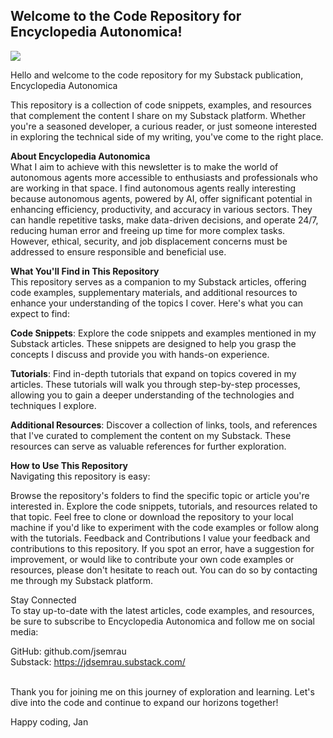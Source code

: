 <H2> Welcome to the Code Repository for Encyclopedia Autonomica! </H2>
<img src="https://substackcdn.com/image/fetch/w_1456,c_limit,f_webp,q_auto:good,fl_progressive:steep/https%3A%2F%2Fsubstack-post-media.s3.amazonaws.com%2Fpublic%2Fimages%2F9613d0ff-ae53-47fd-9376-78c3a84573bf_2688x512.png">

Hello and welcome to the code repository for my Substack publication, Encyclopedia Autonomica 

This repository is a collection of code snippets, examples, and resources that complement the content I share on my Substack platform. Whether you're a seasoned developer, a curious reader, or just someone interested in exploring the technical side of my writing, you've come to the right place.

<b>About Encyclopedia Autonomica </B><BR>
What I aim to achieve with this newsletter is to make the world of autonomous agents more accessible to enthusiasts and professionals who are working in that space. I find autonomous agents really interesting because autonomous agents, powered by AI, offer significant potential in enhancing efficiency, productivity, and accuracy in various sectors. They can handle repetitive tasks, make data-driven decisions, and operate 24/7, reducing human error and freeing up time for more complex tasks. However, ethical, security, and job displacement concerns must be addressed to ensure responsible and beneficial use.


<b>What You'll Find in This Repository</b><BR>
This repository serves as a companion to my Substack articles, offering code examples, supplementary materials, and additional resources to enhance your understanding of the topics I cover. Here's what you can expect to find:

<b>Code Snippets</b>: Explore the code snippets and examples mentioned in my Substack articles. These snippets are designed to help you grasp the concepts I discuss and provide you with hands-on experience.

<b>Tutorials</b>: Find in-depth tutorials that expand on topics covered in my articles. These tutorials will walk you through step-by-step processes, allowing you to gain a deeper understanding of the technologies and techniques I explore.

<b>Additional Resources</b>: Discover a collection of links, tools, and references that I've curated to complement the content on my Substack. These resources can serve as valuable references for further exploration.

<b>How to Use This Repository</b><BR>
Navigating this repository is easy:

Browse the repository's folders to find the specific topic or article you're interested in.
Explore the code snippets, tutorials, and resources related to that topic.
Feel free to clone or download the repository to your local machine if you'd like to experiment with the code examples or follow along with the tutorials.
Feedback and Contributions
I value your feedback and contributions to this repository. If you spot an error, have a suggestion for improvement, or would like to contribute your own code examples or resources, please don't hesitate to reach out. You can do so by contacting me through my Substack platform.

Stay Connected<BR>
To stay up-to-date with the latest articles, code examples, and resources, be sure to subscribe to Encyclopedia Autonomica and follow me on social media:

GitHub: github.com/jsemrau<BR>
Substack: <a href="https://jdsemrau.substack.com/"> https://jdsemrau.substack.com/</a><BR>
<BR>

Thank you for joining me on this journey of exploration and learning. Let's dive into the code and continue to expand our horizons together!

Happy coding,
Jan
